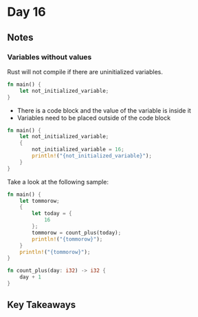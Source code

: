 # Day 16

## Notes

### Variables without values

Rust will not compile if there are uninitialized variables.

```rust
fn main() {
    let not_initialized_variable;
}
```

- There is a code block and the value of the variable is inside it
- Variables need to be placed outside of the code block

```rust
fn main() {
    let not_initialized_variable;
    {
        not_initialized_variable = 16;
        println!("{not_initialized_variable}");
    }
}
```

Take a look at the following sample:

```rust
fn main() {
    let tommorow;
    {
        let today = {
            16
        };
        tommorow = count_plus(today);
        println!("{tommorow}");
    }
    println!("{tommorow}");
}

fn count_plus(day: i32) -> i32 {
    day + 1
}
```

## Key Takeaways
